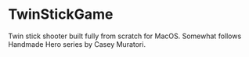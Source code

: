 # TwinStickGame

Twin stick shooter built fully from scratch for MacOS. Somewhat follows Handmade Hero series by Casey Muratori.
